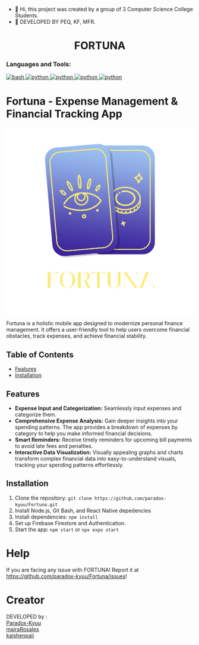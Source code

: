 
- 👋 Hi, this project was created by a group of 3 Computer Science College Students.
- 👀 DEVELOPED BY PEQ, KF, MFR.



#
<h1 align="center">FORTUNA</h1>

<h3 align="left">Languages and Tools:</h3>
<p align="left"> <a href="https://www.gnu.org/software/bash/" target="_blank"> <img src="https://www.vectorlogo.zone/logos/gnu_bash/gnu_bash-icon.svg" alt="bash" width="40" height="40"/> </a></a> <a href="https://reactnative.dev/" target="_blank"> <img src="https://d33wubrfki0l68.cloudfront.net/554c3b0e09cf167f0281fda839a5433f2040b349/ecfc9/img/header_logo.svg" alt="python" width="40" height="40"/> </a>
<a href="https://code.visualstudio.com/" target="_blank"> <img src="https://cdn.freebiesupply.com/logos/large/2x/visual-studio-code-logo-svg-vector.svg" alt="python" width="40" height="40"/> </a>
<a href="https://firebase.google.com/" target="_blank"> <img src="https://www.gstatic.com/devrel-devsite/prod/v305546bcb5d253cf3be5a548268e131fc74d5e15542d870fcfdb689895966994/firebase/images/lockup.svg" alt="python" width="80" height="80"/> </a>
<a href="https://nodejs.org/en" target="_blank"> <img src="https://nodejs.org/static/images/logo.svg" alt="python" width="80" height="80"/> </a>



</p><be>

# Fortuna - Expense Management & Financial Tracking App

![Fortuna Logo](assets/logo_violet_gold_nobg.png) 

Fortuna is a holistic mobile app designed to modernize personal finance management. It offers a user-friendly tool to help users overcome financial obstacles, track expenses, and achieve financial stability.

## Table of Contents
- [Features](#features)
- [Installation](#installation)


## Features
- **Expense Input and Categorization:** Seamlessly input expenses and categorize them.
- **Comprehensive Expense Analysis:** Gain deeper insights into your spending patterns. The app provides a breakdown of expenses by category to help you make informed financial decisions.
- **Smart Reminders:** Receive timely reminders for upcoming bill payments to avoid late fees and penalties.
- **Interactive Data Visualization:** Visually appealing graphs and charts transform complex financial data into easy-to-understand visuals, tracking your spending patterns effortlessly.

## Installation
1. Clone the repository: `git clone https://github.com/paradox-kyuu/Fortuna.git`
2. Install Node.js, Git Bash, and React Native depedencies
3. Install dependencies: `npm install`
4. Set up Firebase Firestore and Authentication.
5. Start the app: `npm start` or `npx expo start`

   
# Help
If you are facing any issue with FORTUNA! Report it at https://github.com/paradox-kyuu/Fortuna/issues!


# Creator
DEVELOPED by : <br>
[Paradox-Kyuu](https://github.com/paradox-kyuu/) <br>
[mairaRosales](https://github.com/mairaRosales/) <br>
[kaishenpaii](https://github.com/kaishenpaii/) <br>


